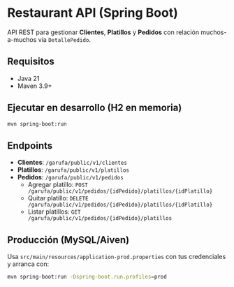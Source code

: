 # Restaurant API (Spring Boot)

API REST para gestionar **Clientes**, **Platillos** y **Pedidos** con relación muchos-a-muchos vía `DetallePedido`.

## Requisitos
- Java 21
- Maven 3.9+

## Ejecutar en desarrollo (H2 en memoria)
```bash
mvn spring-boot:run
```

## Endpoints
- **Clientes**: `/garufa/public/v1/clientes`
- **Platillos**: `/garufa/public/v1/platillos`
- **Pedidos**: `/garufa/public/v1/pedidos`
  - Agregar platillo: `POST /garufa/public/v1/pedidos/{idPedido}/platillos/{idPlatillo}`
  - Quitar platillo: `DELETE /garufa/public/v1/pedidos/{idPedido}/platillos/{idPlatillo}`
  - Listar platillos: `GET /garufa/public/v1/pedidos/{idPedido}/platillos`

## Producción (MySQL/Aiven)
Usa `src/main/resources/application-prod.properties` con tus credenciales y arranca con:
```bash
mvn spring-boot:run -Dspring-boot.run.profiles=prod
```
